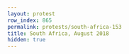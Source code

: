 ```yaml
---
layout: protest
row_index: 865
permalink: protests/south-africa-153
title: South Africa, August 2018
hidden: true
---
```

